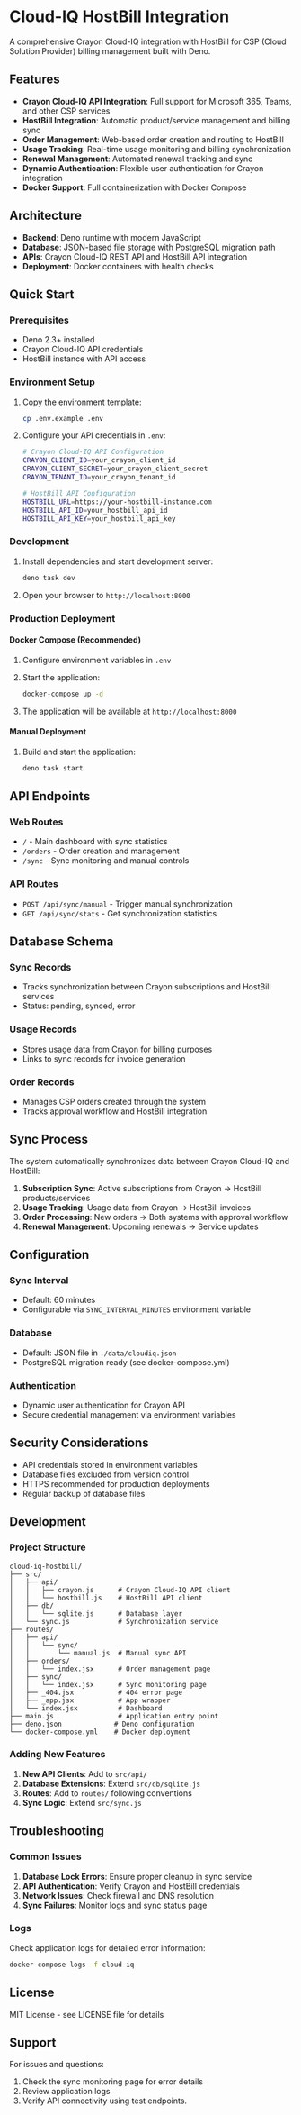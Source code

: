# Cloud-IQ HostBill Integration

A comprehensive Crayon Cloud-IQ integration with HostBill for CSP (Cloud Solution Provider) billing management built with Deno.

## Features

- **Crayon Cloud-IQ API Integration**: Full support for Microsoft 365, Teams, and other CSP services
- **HostBill Integration**: Automatic product/service management and billing sync
- **Order Management**: Web-based order creation and routing to HostBill
- **Usage Tracking**: Real-time usage monitoring and billing synchronization
- **Renewal Management**: Automated renewal tracking and sync
- **Dynamic Authentication**: Flexible user authentication for Crayon integration
- **Docker Support**: Full containerization with Docker Compose

## Architecture

- **Backend**: Deno runtime with modern JavaScript
- **Database**: JSON-based file storage with PostgreSQL migration path
- **APIs**: Crayon Cloud-IQ REST API and HostBill API integration
- **Deployment**: Docker containers with health checks

## Quick Start

### Prerequisites

- Deno 2.3+ installed
- Crayon Cloud-IQ API credentials
- HostBill instance with API access

### Environment Setup

1. Copy the environment template:
   ```bash
   cp .env.example .env
   ```

2. Configure your API credentials in `.env`:
   ```bash
   # Crayon Cloud-IQ API Configuration
   CRAYON_CLIENT_ID=your_crayon_client_id
   CRAYON_CLIENT_SECRET=your_crayon_client_secret
   CRAYON_TENANT_ID=your_crayon_tenant_id

   # HostBill API Configuration
   HOSTBILL_URL=https://your-hostbill-instance.com
   HOSTBILL_API_ID=your_hostbill_api_id
   HOSTBILL_API_KEY=your_hostbill_api_key
   ```

### Development

1. Install dependencies and start development server:
   ```bash
   deno task dev
   ```

2. Open your browser to `http://localhost:8000`

### Production Deployment

#### Docker Compose (Recommended)

1. Configure environment variables in `.env`

2. Start the application:
   ```bash
   docker-compose up -d
   ```

3. The application will be available at `http://localhost:8000`

#### Manual Deployment

1. Build and start the application:
   ```bash
   deno task start
   ```

## API Endpoints

### Web Routes

- `/` - Main dashboard with sync statistics
- `/orders` - Order creation and management
- `/sync` - Sync monitoring and manual controls

### API Routes

- `POST /api/sync/manual` - Trigger manual synchronization
- `GET /api/sync/stats` - Get synchronization statistics

## Database Schema

### Sync Records
- Tracks synchronization between Crayon subscriptions and HostBill services
- Status: pending, synced, error

### Usage Records
- Stores usage data from Crayon for billing purposes
- Links to sync records for invoice generation

### Order Records
- Manages CSP orders created through the system
- Tracks approval workflow and HostBill integration

## Sync Process

The system automatically synchronizes data between Crayon Cloud-IQ and HostBill:

1. **Subscription Sync**: Active subscriptions from Crayon → HostBill products/services
2. **Usage Tracking**: Usage data from Crayon → HostBill invoices
3. **Order Processing**: New orders → Both systems with approval workflow
4. **Renewal Management**: Upcoming renewals → Service updates

## Configuration

### Sync Interval
- Default: 60 minutes
- Configurable via `SYNC_INTERVAL_MINUTES` environment variable

### Database
- Default: JSON file in `./data/cloudiq.json`
- PostgreSQL migration ready (see docker-compose.yml)

### Authentication
- Dynamic user authentication for Crayon API
- Secure credential management via environment variables

## Security Considerations

- API credentials stored in environment variables
- Database files excluded from version control
- HTTPS recommended for production deployments
- Regular backup of database files

## Development

### Project Structure

```
cloud-iq-hostbill/
├── src/
│   ├── api/
│   │   ├── crayon.js      # Crayon Cloud-IQ API client
│   │   └── hostbill.js    # HostBill API client
│   ├── db/
│   │   └── sqlite.js      # Database layer
│   └── sync.js            # Synchronization service
├── routes/
│   ├── api/
│   │   └── sync/
│   │       └── manual.js  # Manual sync API
│   ├── orders/
│   │   └── index.jsx      # Order management page
│   ├── sync/
│   │   └── index.jsx      # Sync monitoring page
│   ├── _404.jsx           # 404 error page
│   ├── _app.jsx           # App wrapper
│   └── index.jsx          # Dashboard
├── main.js                # Application entry point
├── deno.json             # Deno configuration
└── docker-compose.yml    # Docker deployment
```

### Adding New Features

1. **New API Clients**: Add to `src/api/`
2. **Database Extensions**: Extend `src/db/sqlite.js`
3. **Routes**: Add to `routes/` following conventions
4. **Sync Logic**: Extend `src/sync.js`

## Troubleshooting

### Common Issues

1. **Database Lock Errors**: Ensure proper cleanup in sync service
2. **API Authentication**: Verify Crayon and HostBill credentials
3. **Network Issues**: Check firewall and DNS resolution
4. **Sync Failures**: Monitor logs and sync status page

### Logs

Check application logs for detailed error information:
```bash
docker-compose logs -f cloud-iq
```

## License

MIT License - see LICENSE file for details

## Support

For issues and questions:
1. Check the sync monitoring page for error details
2. Review application logs
3. Verify API connectivity using test endpoints.